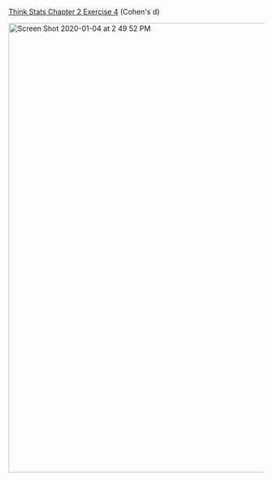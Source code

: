 [Think Stats Chapter 2 Exercise 4](http://greenteapress.com/thinkstats2/html/thinkstats2003.html#toc24) (Cohen's d)

<img width="885" alt="Screen Shot 2020-01-04 at 2 49 52 PM" src="https://user-images.githubusercontent.com/54791449/71772545-8c16d200-2f01-11ea-8aa6-510f2fb93edc.png">
